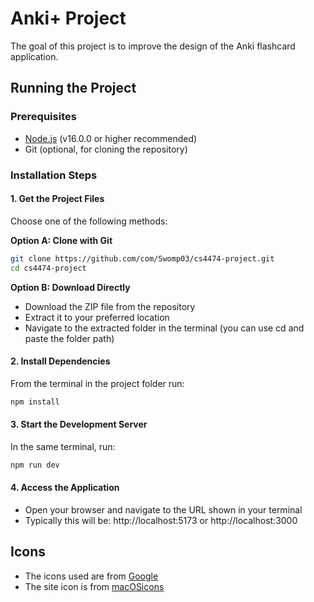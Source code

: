 # Anki+ Project

The goal of this project is to improve the design of the Anki flashcard application.

## Running the Project

### Prerequisites
- [Node.js](https://nodejs.org/en/download) (v16.0.0 or higher recommended)
- Git (optional, for cloning the repository)

### Installation Steps

#### 1. Get the Project Files
Choose one of the following methods:

**Option A: Clone with Git**
```bash
git clone https://github.com/com/Swomp03/cs4474-project.git
cd cs4474-project
```

**Option B: Download Directly**
- Download the ZIP file from the repository
- Extract it to your preferred location
- Navigate to the extracted folder in the terminal (you can use cd and paste the folder path)

#### 2. Install Dependencies
From the terminal in the project folder run:
```bash
npm install
```

#### 3. Start the Development Server
In the same terminal, run:
```bash
npm run dev
```

#### 4. Access the Application
- Open your browser and navigate to the URL shown in your terminal
- Typically this will be: http://localhost:5173 or http://localhost:3000

## Icons

* The icons used are from [Google](https://fonts.google.com/icons)
* The site icon is from [macOSicons](https://macosicons.com/#/?icon=utlA4yU304)
